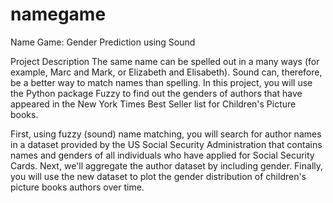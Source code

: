 # namegame
Name Game: Gender Prediction using Sound

Project Description
The same name can be spelled out in a many ways (for example, Marc and Mark, or Elizabeth and Elisabeth). Sound can, therefore, be a better way to match names than spelling. In this project, you will use the Python package Fuzzy to find out the genders of authors that have appeared in the New York Times Best Seller list for Children's Picture books.

First, using fuzzy (sound) name matching, you will search for author names in a dataset provided by the US Social Security Administration that contains names and genders of all individuals who have applied for Social Security Cards. Next, we'll aggregate the author dataset by including gender. Finally, you will use the new dataset to plot the gender distribution of children's picture books authors over time.
